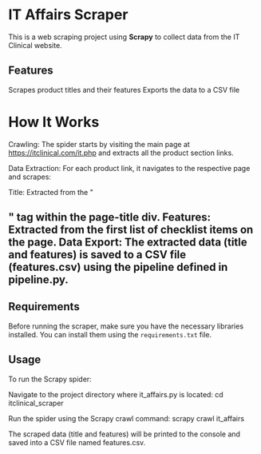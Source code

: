 # IT Affairs Scraper

This is a web scraping project using **Scrapy** to collect data from the IT Clinical website. 

## Features
Scrapes product titles and their features
Exports the data to a CSV file

# How It Works
Crawling: The spider starts by visiting the main page at https://itclinical.com/it.php and extracts all the product section links.

Data Extraction: For each product link, it navigates to the respective page and scrapes:

Title: Extracted from the "<h2>" tag within the page-title div.
Features: Extracted from the first list of checklist items on the page.
Data Export: The extracted data (title and features) is saved to a CSV file (features.csv) using the pipeline defined in pipeline.py.

## Requirements

Before running the scraper, make sure you have the necessary libraries installed. You can install them using the `requirements.txt` file.

## Usage
To run the Scrapy spider:

Navigate to the project directory where it_affairs.py is located:
cd itclinical_scraper

Run the spider using the Scrapy crawl command:
scrapy crawl it_affairs

The scraped data (title and features) will be printed to the console and saved into a CSV file named features.csv.

